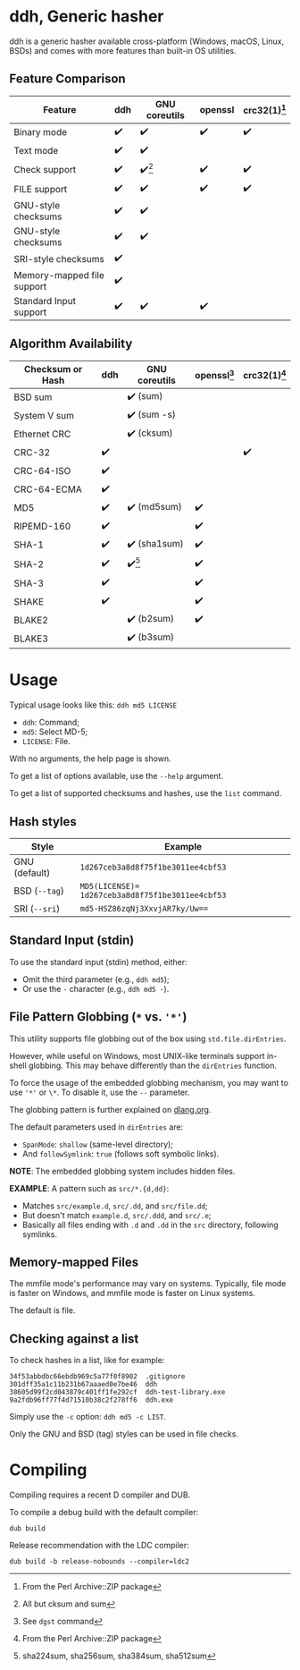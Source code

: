 # ddh, Generic hasher

ddh is a generic hasher available cross-platform (Windows, macOS, Linux, BSDs)
and comes with more features than built-in OS utilities.

## Feature Comparison

| Feature | ddh | GNU coreutils | openssl | crc32(1)[^1] |
|---|---|---|---|---|
| Binary mode | ✔️ | ✔️ | ✔️ | ✔️ |
| Text mode | ✔️ | ✔️ | | |
| Check support | ✔️ | ✔️[^2] | ✔️ | ✔️ |
| FILE support | ✔️ | ✔️ | ✔️ | ✔️ |
| GNU-style checksums | ✔️ | ✔️ | | |
| GNU-style checksums | ✔️ | ✔️ | | |
| SRI-style checksums | ✔️ | | | |
| Memory-mapped file support | ✔️ | | | |
| Standard Input support | ✔️ | ✔️ | ✔️ | |

## Algorithm Availability

| Checksum or Hash | ddh | GNU coreutils | openssl[^3] | crc32(1)[^1] |
|---|---|---|---|---|
| BSD sum | | ✔️ (sum) | | |
| System V sum | | ✔️ (sum -s) | | |
| Ethernet CRC | | ✔️ (cksum) | | |
| CRC-32 | ✔️ | | | ✔️ |
| CRC-64-ISO | ✔️ | | |
| CRC-64-ECMA | ✔️ | | |
| MD5 | ✔️ | ✔️ (md5sum) | ✔️ | |
| RIPEMD-160 | ✔️ | | ✔️ | |
| SHA-1 | ✔️ | ✔️ (sha1sum) | ✔️ | |
| SHA-2 | ✔️ | ✔️[^4] | ✔️ | |
| SHA-3 | ✔️ | | ✔️ | |
| SHAKE | ✔️ | | ✔️ | |
| BLAKE2 | | ✔️ (b2sum) | ✔️ | |
| BLAKE3 | | ✔️ (b3sum) | | |

# Usage

Typical usage looks like this: `ddh md5 LICENSE`
- `ddh`: Command;
- `md5`: Select MD-5;
- `LICENSE`: File.

With no arguments, the help page is shown.

To get a list of options available, use the `--help` argument.

To get a list of supported checksums and hashes, use the `list` command.

## Hash styles

| Style | Example |
|---|---|
| GNU (default) | `1d267ceb3a8d8f75f1be3011ee4cbf53` |
| BSD (`--tag`) | `MD5(LICENSE)= 1d267ceb3a8d8f75f1be3011ee4cbf53` |
| SRI (`--sri`) | `md5-HSZ86zqNj3XxvjAR7ky/Uw==` |

## Standard Input (stdin)

To use the standard input (stdin) method, either:
- Omit the third parameter (e.g., `ddh md5`);
- Or use the `-` character (e.g., `ddh md5 -`).

## File Pattern Globbing (`*` vs. `'*'`)

This utility supports file globbing out of the box using `std.file.dirEntries`.

However, while useful on Windows, most UNIX-like terminals support in-shell
globbing. This may behave differently than the `dirEntries` function.

To force the usage of the embedded globbing mechanism, you may want to use
`'*'` or `\*`. To disable it, use the `--` parameter.

The globbing pattern is further explained on
[dlang.org](https://dlang.org/phobos/std_path.html#.globMatch).

The default parameters used in `dirEntries` are:
- `SpanMode`: `shallow` (same-level directory);
- And `followSymlink`: `true` (follows soft symbolic links).

**NOTE**: The embedded globbing system includes hidden files.

**EXAMPLE**: A pattern such as `src/*.{d,dd}`:
- Matches `src/example.d`, `src/.dd`, and `src/file.dd`;
- But doesn't match `example.d`, `src/.ddd`, and `src/.e`;
- Basically all files ending with `.d` and `.dd` in the `src` directory, following symlinks.

## Memory-mapped Files

The mmfile mode's performance may vary on systems. Typically, file
mode is faster on Windows, and mmfile mode is faster on Linux systems.

The default is file.

## Checking against a list

To check hashes in a list, like for example:
```
34f53abbdbc66ebdb969c5a77f0f8902  .gitignore
301dff35a1c11b231b67aaaed0e7be46  ddh
38605d99f2cd043879c401ff1fe292cf  ddh-test-library.exe
9a2fdb96ff77f4d71510b38c2f278ff6  ddh.exe
```

Simply use the `-c` option: `ddh md5 -c LIST`.

Only the GNU and BSD (tag) styles can be used in file checks.

# Compiling

Compiling requires a recent D compiler and DUB.

To compile a debug build with the default compiler:
```
dub build
```

Release recommendation with the LDC compiler:
```
dub build -b release-nobounds --compiler=ldc2
```

[^1]: From the Perl Archive::ZIP package
[^2]: All but cksum and sum
[^3]: See `dgst` command
[^4]: sha224sum, sha256sum, sha384sum, sha512sum
